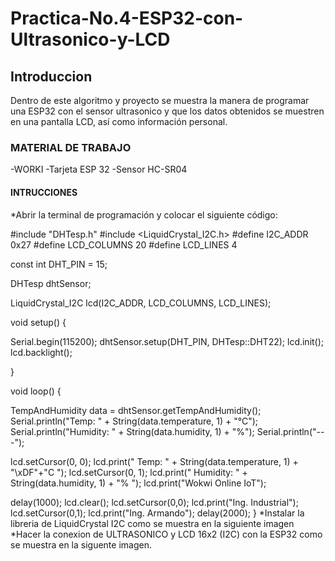 # Practica-No.4-ESP32-con-Ultrasonico-y-LCD
## Introduccion
Dentro de este algoritmo y proyecto se muestra la manera de programar una ESP32 con el sensor ultrasonico y que los datos obtenidos se muestren en una pantalla LCD, así como información personal.
### MATERIAL DE TRABAJO 
-WORKI 
-Tarjeta ESP 32
-Sensor HC-SR04
#### INTRUCCIONES
*Abrir la terminal de programación y colocar el siguiente código:

#include "DHTesp.h"
#include <LiquidCrystal_I2C.h>
#define I2C_ADDR    0x27
#define LCD_COLUMNS 20
#define LCD_LINES   4

const int DHT_PIN = 15;

DHTesp dhtSensor;

LiquidCrystal_I2C lcd(I2C_ADDR, LCD_COLUMNS, LCD_LINES);

void setup() {

  Serial.begin(115200);
  dhtSensor.setup(DHT_PIN, DHTesp::DHT22);
  lcd.init();
  lcd.backlight();

}

void loop() {

  TempAndHumidity  data = dhtSensor.getTempAndHumidity();
  Serial.println("Temp: " + String(data.temperature, 1) + "°C");
  Serial.println("Humidity: " + String(data.humidity, 1) + "%");
  Serial.println("---");
  
  lcd.setCursor(0, 0);
  lcd.print("  Temp: " + String(data.temperature, 1) + "\xDF"+"C  ");
  lcd.setCursor(0, 1);
  lcd.print(" Humidity: " + String(data.humidity, 1) + "% ");
  lcd.print("Wokwi Online IoT");

  delay(1000);
  lcd.clear(); 
  lcd.setCursor(0,0);
  lcd.print("Ing. Industrial");
  lcd.setCursor(0,1);
  lcd.print("Ing. Armando");
  delay(2000);
}
*Instalar la libreria de LiquidCrystal I2C como se muestra en la siguiente imagen
*Hacer la conexion de ULTRASONICO y LCD 16x2 (I2C) con la ESP32 como se muestra en la siguente imagen.
